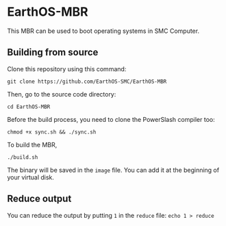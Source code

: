 # EarthOS-MBR
This MBR can be used to boot operating systems in SMC Computer.

## Building from source

Clone this repository using this command:

`git clone https://github.com/EarthOS-SMC/EarthOS-MBR`

Then, go to the source code directory:

`cd EarthOS-MBR`

Before the build process, you need to clone the PowerSlash compiler too:

`chmod +x sync.sh && ./sync.sh`

To build the MBR,

`./build.sh`


The binary will be saved in the `image` file. You can add it at the beginning of your virtual disk.

## Reduce output

You can reduce the output by putting `1` in the `reduce` file:
`echo 1 > reduce`
